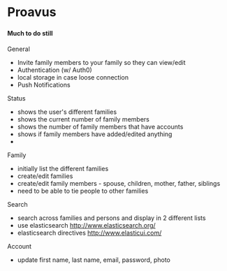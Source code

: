 # Proavus

###

#### Much to do still
General
- Invite family members to your family so they can view/edit
- Authentication (w/ Auth0)
- local storage in case loose connection
- Push Notifications

Status
- shows the user's different families
- shows the current number of family members
- shows the number of family members that have accounts
- shows if family members have added/edited anything
- 

Family
- initially list the different families
- create/edit families
- create/edit family members - spouse, children, mother, father, siblings
- need to be able to tie people to other families

Search
- search across families and persons and display in 2 different lists
- use elasticsearch http://www.elasticsearch.org/
- elasticsearch directives http://www.elasticui.com/

Account
- update first name, last name, email, password, photo

